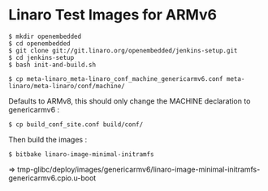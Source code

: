 Linaro Test Images for ARMv6
======

```
$ mkdir openembedded
$ cd openembedded
$ git clone git://git.linaro.org/openembedded/jenkins-setup.git
$ cd jenkins-setup
$ bash init-and-build.sh
```

`$ cp meta-linaro_meta-linaro_conf_machine_genericarmv6.conf meta-linaro/meta-linaro/conf/machine/`

Defaults to ARMv8, this should only change the MACHINE declaration to genericarmv6 :

`$ cp build_conf_site.conf build/conf/`

Then build the images :

`$ bitbake linaro-image-minimal-initramfs`

=> tmp-glibc/deploy/images/genericarmv6/linaro-image-minimal-initramfs-genericarmv6.cpio.u-boot
